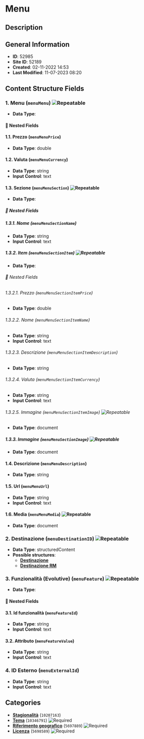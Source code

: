 # Menu

## Description

## General Information
- **ID**: 52985
- **Site ID**: 52189
- **Created**: 02-11-2022 14:53
- **Last Modified**: 11-07-2023 08:20

## Content Structure Fields
### 1. Menu (`menuMenu`) ![Repeatable](https://img.shields.io/badge/🔄Repeatable-blue.svg)
- **Data Type**: 
#### 📁 Nested Fields
#### 1.1. Prezzo (`menuMenuPrice`) 
- **Data Type**: double

#### 1.2. Valuta (`menuMenuCurrency`) 
- **Data Type**: string
- **Input Control**: text

#### 1.3. Sezione (`menuMenuSection`) ![Repeatable](https://img.shields.io/badge/🔄Repeatable-blue.svg)
- **Data Type**: 
##### 📁 Nested Fields
##### 1.3.1. Nome (`menuMenuSectionName`) 
- **Data Type**: string
- **Input Control**: text

##### 1.3.2. Item (`menuMenuSectionItem`) ![Repeatable](https://img.shields.io/badge/🔄Repeatable-blue.svg)
- **Data Type**: 
###### 📁 Nested Fields
###### 1.3.2.1. Prezzo (`menuMenuSectionItemPrice`) 
- **Data Type**: double

###### 1.3.2.2. Nome (`menuMenuSectionItemName`) 
- **Data Type**: string
- **Input Control**: text

###### 1.3.2.3. Descrizione (`menuMenuSectionItemDescription`) 
- **Data Type**: string

###### 1.3.2.4.  Valuta (`menuMenuSectionItemCurrency`) 
- **Data Type**: string
- **Input Control**: text

###### 1.3.2.5. Immagine (`menuMenuSectionItemImage`) ![Repeatable](https://img.shields.io/badge/🔄Repeatable-blue.svg)
- **Data Type**: document


##### 1.3.3. Immagine (`menuMenuSectionImage`) ![Repeatable](https://img.shields.io/badge/🔄Repeatable-blue.svg)
- **Data Type**: document


#### 1.4. Descrizione (`menuMenuDescription`) 
- **Data Type**: string

#### 1.5. Url (`menuMenuUrl`) 
- **Data Type**: string
- **Input Control**: text

#### 1.6. Media (`menuMenuMedia`) ![Repeatable](https://img.shields.io/badge/🔄Repeatable-blue.svg)
- **Data Type**: document


### 2. Destinazione (`menuDestinationID`) ![Repeatable](https://img.shields.io/badge/🔄Repeatable-blue.svg)
- **Data Type**: structuredContent
- **Possible structures**:
  - **[Destinazione](../../contentStructure/destinazione/README.md)**
  - **[Destinazione RM](../../contentStructure/destinazione-rm/README.md)**

### 3. Funzionalità (Evolutive) (`menuFeature`) ![Repeatable](https://img.shields.io/badge/🔄Repeatable-blue.svg)
- **Data Type**: 
#### 📁 Nested Fields
#### 3.1. Id funzionalità (`menuFeatureId`) 
- **Data Type**: string
- **Input Control**: text

#### 3.2. Attributo (`menuFeatureValue`) 
- **Data Type**: string
- **Input Control**: text


### 4. ID Esterno (`menuExternalId`) 
- **Data Type**: string
- **Input Control**: text

## Categories
- **[Stagionalità](../../categories/stagionalità.md)** (`10207163`) 
- **[Tema](../../categories/tema.md)** (`10346791`) ![Required](https://img.shields.io/badge/*Required-red.svg)
- **[Riferimento geografico](../../categories/riferimento-geografico.md)** (`5697889`) ![Required](https://img.shields.io/badge/*Required-red.svg)
- **[Licenza](../../categories/licenza.md)** (`5698589`) ![Required](https://img.shields.io/badge/*Required-red.svg)
